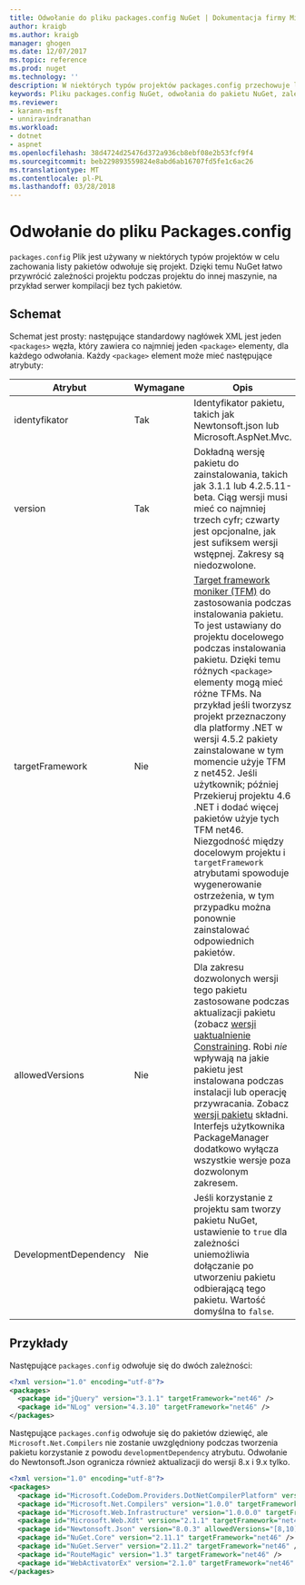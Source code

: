 ```yaml
---
title: Odwołanie do pliku packages.config NuGet | Dokumentacja firmy Microsoft
author: kraigb
ms.author: kraigb
manager: ghogen
ms.date: 12/07/2017
ms.topic: reference
ms.prod: nuget
ms.technology: ''
description: W niektórych typów projektów packages.config przechowuje listę pakiety NuGet służące do projektu.
keywords: Pliku packages.config NuGet, odwołania do pakietu NuGet, zależności NuGet
ms.reviewer:
- karann-msft
- unniravindranathan
ms.workload:
- dotnet
- aspnet
ms.openlocfilehash: 38d4724d25476d372a936cb8ebf08e2b53fcf9f4
ms.sourcegitcommit: beb229893559824e8abd6ab16707fd5fe1c6ac26
ms.translationtype: MT
ms.contentlocale: pl-PL
ms.lasthandoff: 03/28/2018
---
```

# <a name="packagesconfig-reference"></a>Odwołanie do pliku Packages.config

`packages.config` Plik jest używany w niektórych typów projektów w celu zachowania listy pakietów odwołuje się projekt. Dzięki temu NuGet łatwo przywrócić zależności projektu podczas projektu do innej maszynie, na przykład serwer kompilacji bez tych pakietów.

## <a name="schema"></a>Schemat

Schemat jest prosty: następujące standardowy nagłówek XML jest jeden `<packages>` węzła, który zawiera co najmniej jeden `<package>` elementy, dla każdego odwołania. Każdy `<package>` element może mieć następujące atrybuty:

| Atrybut | Wymagane | Opis |
| --- | --- | --- |
| identyfikator | Tak | Identyfikator pakietu, takich jak Newtonsoft.json lub Microsoft.AspNet.Mvc. | 
| version | Tak | Dokładną wersję pakietu do zainstalowania, takich jak 3.1.1 lub 4.2.5.11-beta. Ciąg wersji musi mieć co najmniej trzech cyfr; czwarty jest opcjonalne, jak jest sufiksem wersji wstępnej. Zakresy są niedozwolone. | 
| targetFramework | Nie | [Target framework moniker (TFM)](target-frameworks.md) do zastosowania podczas instalowania pakietu. To jest ustawiany do projektu docelowego podczas instalowania pakietu. Dzięki temu różnych `<package>` elementy mogą mieć różne TFMs. Na przykład jeśli tworzysz projekt przeznaczony dla platformy .NET w wersji 4.5.2 pakiety zainstalowane w tym momencie użyje TFM z net452. Jeśli użytkownik; później Przekieruj projektu 4.6 .NET i dodać więcej pakietów użyje tych TFM net46. Niezgodność między docelowym projektu i `targetFramework` atrybutami spowoduje wygenerowanie ostrzeżenia, w tym przypadku można ponownie zainstalować odpowiednich pakietów. | 
| allowedVersions | Nie | Dla zakresu dozwolonych wersji tego pakietu zastosowane podczas aktualizacji pakietu (zobacz [wersji uaktualnienie Constraining](../consume-packages/reinstalling-and-updating-packages.md#constraining-upgrade-versions). Robi *nie* wpływają na jakie pakietu jest instalowana podczas instalacji lub operację przywracania. Zobacz [wersji pakietu](../reference/package-versioning.md#version-ranges-and-wildcards) składni. Interfejs użytkownika PackageManager dodatkowo wyłącza wszystkie wersje poza dozwolonym zakresem. | 
| DevelopmentDependency | Nie | Jeśli korzystanie z projektu sam tworzy pakietu NuGet, ustawienie to `true` dla zależności uniemożliwia dołączanie po utworzeniu pakietu odbierającą tego pakietu. Wartość domyślna to `false`. | 

## <a name="examples"></a>Przykłady

Następujące `packages.config` odwołuje się do dwóch zależności:

```xml
<?xml version="1.0" encoding="utf-8"?>
<packages>
  <package id="jQuery" version="3.1.1" targetFramework="net46" />
  <package id="NLog" version="4.3.10" targetFramework="net46" />
</packages>
```

Następujące `packages.config` odwołuje się do pakietów dziewięć, ale `Microsoft.Net.Compilers` nie zostanie uwzględniony podczas tworzenia pakietu korzystanie z powodu `developmentDependency` atrybutu. Odwołanie do Newtonsoft.Json ogranicza również aktualizacji do wersji 8.x i 9.x tylko.

```xml
<?xml version="1.0" encoding="utf-8"?>
<packages>
  <package id="Microsoft.CodeDom.Providers.DotNetCompilerPlatform" version="1.0.0" targetFramework="net46" />
  <package id="Microsoft.Net.Compilers" version="1.0.0" targetFramework="net46" developmentDependency="true" />
  <package id="Microsoft.Web.Infrastructure" version="1.0.0.0" targetFramework="net46" />
  <package id="Microsoft.Web.Xdt" version="2.1.1" targetFramework="net46" />
  <package id="Newtonsoft.Json" version="8.0.3" allowedVersions="[8,10)" targetFramework="net46" />
  <package id="NuGet.Core" version="2.11.1" targetFramework="net46" />
  <package id="NuGet.Server" version="2.11.2" targetFramework="net46" />
  <package id="RouteMagic" version="1.3" targetFramework="net46" />
  <package id="WebActivatorEx" version="2.1.0" targetFramework="net46" />
</packages>
```
